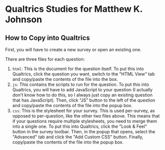 # Qualtrics Studies for Matthew K. Johnson

## How to Copy into Qualtrics

First, you will have to create a new survey or open an existing one.

There are three files for each question:

1. `html`:  This is the document for the question itself.  To put this into Qualtrics, click the question you want, switch to the "HTML View" tab and copy/paste the contents of the file into the box.
2. `js`:  This contains the scripts to run for the question.  To put this into Qualtrics, you will have to add JavaScript to your question (I actually don't know how to do this, so I always just copy an existing question that has JavaScript).  Then, click "JS" button to the left of the question and copy/paste the contents of the file into the popup box.
3. `css`:  This is the stylesheet for your survey.  This is used per-survey, as opposed to per-question, like the other two files above.  This means that if your questions require multiple stylesheets, you need to merge them into a single one.  To put this into Qualtrics, click the "Look & Feel" button in the survey toolbar.  Then, in the popup that opens, select the "Advanced" tab and click the "Add Custom CSS" button.  Finally, copy/paste the contents of the file into the popup box.
